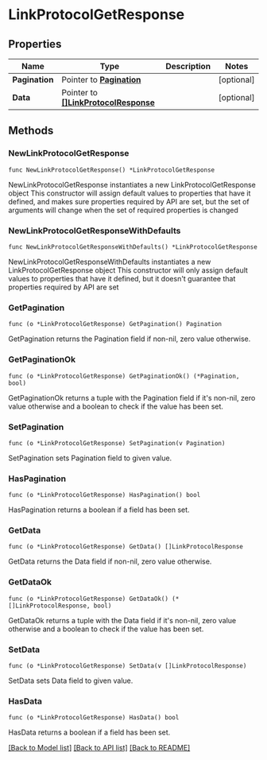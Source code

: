 # LinkProtocolGetResponse

## Properties

Name | Type | Description | Notes
------------ | ------------- | ------------- | -------------
**Pagination** | Pointer to [**Pagination**](Pagination.md) |  | [optional] 
**Data** | Pointer to [**[]LinkProtocolResponse**](LinkProtocolResponse.md) |  | [optional] 

## Methods

### NewLinkProtocolGetResponse

`func NewLinkProtocolGetResponse() *LinkProtocolGetResponse`

NewLinkProtocolGetResponse instantiates a new LinkProtocolGetResponse object
This constructor will assign default values to properties that have it defined,
and makes sure properties required by API are set, but the set of arguments
will change when the set of required properties is changed

### NewLinkProtocolGetResponseWithDefaults

`func NewLinkProtocolGetResponseWithDefaults() *LinkProtocolGetResponse`

NewLinkProtocolGetResponseWithDefaults instantiates a new LinkProtocolGetResponse object
This constructor will only assign default values to properties that have it defined,
but it doesn't guarantee that properties required by API are set

### GetPagination

`func (o *LinkProtocolGetResponse) GetPagination() Pagination`

GetPagination returns the Pagination field if non-nil, zero value otherwise.

### GetPaginationOk

`func (o *LinkProtocolGetResponse) GetPaginationOk() (*Pagination, bool)`

GetPaginationOk returns a tuple with the Pagination field if it's non-nil, zero value otherwise
and a boolean to check if the value has been set.

### SetPagination

`func (o *LinkProtocolGetResponse) SetPagination(v Pagination)`

SetPagination sets Pagination field to given value.

### HasPagination

`func (o *LinkProtocolGetResponse) HasPagination() bool`

HasPagination returns a boolean if a field has been set.

### GetData

`func (o *LinkProtocolGetResponse) GetData() []LinkProtocolResponse`

GetData returns the Data field if non-nil, zero value otherwise.

### GetDataOk

`func (o *LinkProtocolGetResponse) GetDataOk() (*[]LinkProtocolResponse, bool)`

GetDataOk returns a tuple with the Data field if it's non-nil, zero value otherwise
and a boolean to check if the value has been set.

### SetData

`func (o *LinkProtocolGetResponse) SetData(v []LinkProtocolResponse)`

SetData sets Data field to given value.

### HasData

`func (o *LinkProtocolGetResponse) HasData() bool`

HasData returns a boolean if a field has been set.


[[Back to Model list]](../README.md#documentation-for-models) [[Back to API list]](../README.md#documentation-for-api-endpoints) [[Back to README]](../README.md)


